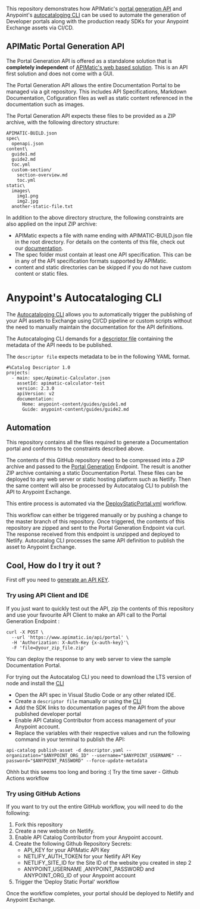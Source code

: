 This repository demonstrates how APIMatic's [portal generation API](https://portal-api-docs.apimatic.io/#/http/generating-api-portal/build-file-reference) and Anypoint's [autocataloging CLI](https://docs.mulesoft.com/exchange/apicat-about-api-catalog-cli) can be used to automate the generation of Developer portals along with the production ready SDKs for your Anypoint Exchange assets via CI/CD.

## APIMatic Portal Generation API   
  
The Portal Generation API is offered as a standalone solution that is **completely independent** of [APIMatic's web based solution](https://www.apimatic.io/). This is an API first solution and does not come with a GUI.

The Portal Generation API allows the entire Documentation Portal to be managed via a git repository. This includes API Specifications, Markdown Documentation, Cofiguration files as well as static content referenced in the documentation such as images. 

The Portal Generation API expects these files to be provided as a ZIP archive, with the following directory structure:

```
APIMATIC-BUILD.json
spec\
  openapi.json
content\
  guide1.md
  guide2.md
  toc.yml
  custom-section/
    section-overview.md
    toc.yml
static\
  images\
    img1.png
    img2.jpg
  another-static-file.txt
```
In addition to the above directory structure, the following constraints are also applied on the input ZIP archive:
- APIMatic expects a file with name ending with APIMATIC-BUILD.json file in the root directory. For details on the contents of this file, check out our [documentation](https://portal-api-docs.apimatic.io/#/http/generating-api-portal/build-file). 
- The spec folder must contain at least one API specification. This can be in any of the API specification formats supported by APIMatic.
- content and static directories can be skipped if you do not have custom content or static files.

# Anypoint's Autocataloging CLI
The  [Autocataloging CLI](https://docs.mulesoft.com/exchange/apicat-about-api-catalog-cli) allows you to automatically trigger the publishing of your API assets to Exchange using CI/CD pipeline or custom scripts without the need to manually maintain the documentation for the API definitions.

The Autocataloging CLI demands for a [descriptor file](https://docs.mulesoft.com/exchange/apicat-about-api-catalog-cli#apicat-descriptor-file) containing the metadata of the API needs to be published.

The `descriptor file` expects metadata to be in the following YAML format.
```
#%Catalog Descriptor 1.0
projects:
  - main: spec/Apimatic-Calculator.json
    assetId: apimatic-calculator-test
    version: 2.3.0
    apiVersion: v2
    documentation:
      Home: anypoint-content/guides/guide1.md 
      Guide: anypoint-content/guides/guide2.md 
```

## Automation

This repository contains all the files required to generate a Documentation portal and conforms to the constraints described above.

The contents of this GitHub repository need to be compressed into a ZIP archive and passed to the [Portal Generation](https://portal-api-docs.apimatic.io/#/http/api-endpoints/portal/generate-using-file) Endpoint.
The result is another ZIP archive containing a static Documentation Portal. These files can be deployed to any web server or static hosting platform such as Netlify. Then the same content will also be processed by Autocatalog CLI to publish the API to Anypoint Exchange. 

This entire process is automated via the [DeployStaticPortal.yml](https://github.com/apimatic/static-portal-workflow/blob/master/.github/workflows/DeployStaticPortal.yml) workflow.

This workflow can either be triggered manually or
by pushing a change to the master branch of this repository. 
Once triggered, the contents of this repository are zipped and sent to the Portal Generation Endpoint via curl. The response received from this endpoint is unzipped and deployed to Netlify. Autocatalog CLI processes the same API definition to publish the asset to Anypoint Exchange.


## Cool, How do I try it out ?

First off you need to [generate an API KEY](https://portal-api-docs.apimatic.io/#/http/generating-api-portal/auth-keys).

### Try using API Client and IDE
  
  
If you just want to quickly test out the API, zip the contents of this repository and use your favourite API Client to make an API call to the Portal Generation Endpoint :

```
curl -X POST \
  --url 'https://www.apimatic.io/api/portal' \
  -H 'Authorization: X-Auth-Key {x-auth-key}'\
  -F 'file=@your_zip_file.zip'
```

You can deploy the response to any web server to view the sample Documentation Portal.

For trying out the Autocatalog CLI you need to download the LTS version of node and install the [CLI](https://docs.mulesoft.com/exchange/apicat-install-api-catalog-cli)

- Open the API spec in Visual Studio Code or any other related IDE.
- Create a `descriptor file` manually or using the [CLI](https://docs.mulesoft.com/exchange/apicat-create-descriptor-file-cli)
- Add the SDK links to documentation pages of the API from the above published developer portal 
- Enable API Catalog Contributor from access management of your Anypoint account.
- Replace the variables with their respective values and run the following command in your terminal to publish the API:

```
api-catalog publish-asset -d descriptor.yaml --organization="$ANYPOINT_ORG_ID" --username="$ANYPOINT_USERNAME" --password="$ANYPOINT_PASSWORD" --force-update-metadata
```

Ohhh but this seems too long and boring :( Try the time saver - Github Actions workflow 

### Try using GitHub Actions

  
If you want to try out the entire GitHub workflow, you will need to do the following:
1. Fork this repository  
2. Create a new website on Netlify.
3. Enable API Catalog Contributor from your Anypoint account.
3. Create the following Github Repository Secrets:  
    - API_KEY for your APIMatic API Key
    - NETLIFY_AUTH_TOKEN for your Netlify API Key
    - NETLIFY_SITE_ID for the Site ID of the website you created in step 2 
    - ANYPOINT_USERNAME ,ANYPOINT_PASSWORD and ANYPOINT_ORG_ID of your Anypoint account
4. Trigger the 'Deploy Static Portal' workflow

Once the workflow completes, your portal should be deployed to Netlify and Anypoint Exchange.



